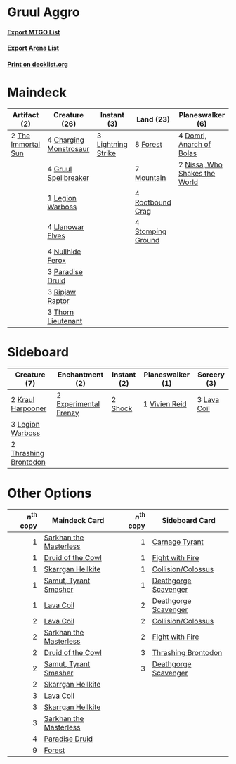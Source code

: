 # Gruul Aggro

#### [Export MTGO List](../collection/Gruul%20Aggro/Gruul%20Aggro.txt)
#### [Export Arena List](../collection/Gruul%20Aggro/Gruul%20Aggro_arena.txt)
#### [Print on decklist.org](http://decklist.org/?deckmain=4%09Charging%20Monstrosaur%0A4%09Domri,%20Anarch%20of%20Bolas%0A8%09Forest%0A4%09Gruul%20Spellbreaker%0A1%09Legion%20Warboss%0A3%09Lightning%20Strike%0A4%09Llanowar%20Elves%0A7%09Mountain%0A2%09Nissa,%20Who%20Shakes%20the%20World%0A4%09Nullhide%20Ferox%0A3%09Paradise%20Druid%0A3%09Ripjaw%20Raptor%0A4%09Rootbound%20Crag%0A4%09Stomping%20Ground%0A2%09The%20Immortal%20Sun%0A3%09Thorn%20Lieutenant&deckside=2%09Experimental%20Frenzy%0A2%09Kraul%20Harpooner%0A3%09Lava%20Coil%0A3%09Legion%20Warboss%0A2%09Shock%0A2%09Thrashing%20Brontodon%0A1%09Vivien%20Reid)
# Maindeck

|                                        Artifact (2)                                         |                                          Creature (26)                                          |                                         Instant (3)                                         |                                         Land (23)                                          |                                            Planeswalker (6)                                            |
|---------------------------------------------------------------------------------------------|-------------------------------------------------------------------------------------------------|---------------------------------------------------------------------------------------------|--------------------------------------------------------------------------------------------|--------------------------------------------------------------------------------------------------------|
|2 [The Immortal Sun](http://gatherer.wizards.com/Pages/Card/Details.aspx?multiverseid=439844)|4 [Charging Monstrosaur](http://gatherer.wizards.com/Pages/Card/Details.aspx?multiverseid=435292)|3 [Lightning Strike](http://gatherer.wizards.com/Pages/Card/Details.aspx?multiverseid=383299)|8 [Forest](http://gatherer.wizards.com/Pages/Card/Details.aspx?multiverseid=439860)         |4 [Domri, Anarch of Bolas](http://gatherer.wizards.com/Pages/Card/Details.aspx?multiverseid=461118)     |
|                                                                                             |4 [Gruul Spellbreaker](http://gatherer.wizards.com/Pages/Card/Details.aspx?multiverseid=457323)  |                                                                                             |7 [Mountain](http://gatherer.wizards.com/Pages/Card/Details.aspx?multiverseid=439859)       |2 [Nissa, Who Shakes the World](http://gatherer.wizards.com/Pages/Card/Details.aspx?multiverseid=461096)|
|                                                                                             |1 [Legion Warboss](http://gatherer.wizards.com/Pages/Card/Details.aspx?multiverseid=452859)      |                                                                                             |4 [Rootbound Crag](http://gatherer.wizards.com/Pages/Card/Details.aspx?multiverseid=420934) |                                                                                                        |
|                                                                                             |4 [Llanowar Elves](http://gatherer.wizards.com/Pages/Card/Details.aspx?multiverseid=129626)      |                                                                                             |4 [Stomping Ground](http://gatherer.wizards.com/Pages/Card/Details.aspx?multiverseid=405110)|                                                                                                        |
|                                                                                             |4 [Nullhide Ferox](http://gatherer.wizards.com/Pages/Card/Details.aspx?multiverseid=452888)      |                                                                                             |                                                                                            |                                                                                                        |
|                                                                                             |3 [Paradise Druid](http://gatherer.wizards.com/Pages/Card/Details.aspx?multiverseid=461098)      |                                                                                             |                                                                                            |                                                                                                        |
|                                                                                             |3 [Ripjaw Raptor](http://gatherer.wizards.com/Pages/Card/Details.aspx?multiverseid=435359)       |                                                                                             |                                                                                            |                                                                                                        |
|                                                                                             |3 [Thorn Lieutenant](http://gatherer.wizards.com/Pages/Card/Details.aspx?multiverseid=447339)    |                                                                                             |                                                                                            |                                                                                                        |

# Sideboard

|                                          Creature (7)                                          |                                        Enchantment (2)                                         |                                   Instant (2)                                    |                                    Planeswalker (1)                                    |                                     Sorcery (3)                                      |
|------------------------------------------------------------------------------------------------|------------------------------------------------------------------------------------------------|----------------------------------------------------------------------------------|----------------------------------------------------------------------------------------|--------------------------------------------------------------------------------------|
|2 [Kraul Harpooner](http://gatherer.wizards.com/Pages/Card/Details.aspx?multiverseid=452886)    |2 [Experimental Frenzy](http://gatherer.wizards.com/Pages/Card/Details.aspx?multiverseid=452849)|2 [Shock](http://gatherer.wizards.com/Pages/Card/Details.aspx?multiverseid=129732)|1 [Vivien Reid](http://gatherer.wizards.com/Pages/Card/Details.aspx?multiverseid=447344)|3 [Lava Coil](http://gatherer.wizards.com/Pages/Card/Details.aspx?multiverseid=452858)|
|3 [Legion Warboss](http://gatherer.wizards.com/Pages/Card/Details.aspx?multiverseid=452859)     |                                                                                                |                                                                                  |                                                                                        |                                                                                      |
|2 [Thrashing Brontodon](http://gatherer.wizards.com/Pages/Card/Details.aspx?multiverseid=456570)|                                                                                                |                                                                                  |                                                                                        |                                                                                      |

# Other Options

|*n*<sup>th</sup> copy|                                          Maindeck Card                                          |*n*<sup>th</sup> copy|                                        Sideboard Card                                         |
|--------------------:|-------------------------------------------------------------------------------------------------|--------------------:|-----------------------------------------------------------------------------------------------|
|                    1|[Sarkhan the Masterless](http://gatherer.wizards.com/Pages/Card/Details.aspx?multiverseid=461070)|                    1|[Carnage Tyrant](http://gatherer.wizards.com/Pages/Card/Details.aspx?multiverseid=435334)      |
|                    1|[Druid of the Cowl](http://gatherer.wizards.com/Pages/Card/Details.aspx?multiverseid=423773)     |                    1|[Fight with Fire](http://gatherer.wizards.com/Pages/Card/Details.aspx?multiverseid=443007)     |
|                    1|[Skarrgan Hellkite](http://gatherer.wizards.com/Pages/Card/Details.aspx?multiverseid=457258)     |                    1|[Collision/Colossus](http://gatherer.wizards.com/Pages/Card/Details.aspx?multiverseid=457367)  |
|                    1|[Samut, Tyrant Smasher](http://gatherer.wizards.com/Pages/Card/Details.aspx?multiverseid=461162) |                    1|[Deathgorge Scavenger](http://gatherer.wizards.com/Pages/Card/Details.aspx?multiverseid=435339)|
|                    1|[Lava Coil](http://gatherer.wizards.com/Pages/Card/Details.aspx?multiverseid=452858)             |                    2|[Deathgorge Scavenger](http://gatherer.wizards.com/Pages/Card/Details.aspx?multiverseid=435339)|
|                    2|[Lava Coil](http://gatherer.wizards.com/Pages/Card/Details.aspx?multiverseid=452858)             |                    2|[Collision/Colossus](http://gatherer.wizards.com/Pages/Card/Details.aspx?multiverseid=457367)  |
|                    2|[Sarkhan the Masterless](http://gatherer.wizards.com/Pages/Card/Details.aspx?multiverseid=461070)|                    2|[Fight with Fire](http://gatherer.wizards.com/Pages/Card/Details.aspx?multiverseid=443007)     |
|                    2|[Druid of the Cowl](http://gatherer.wizards.com/Pages/Card/Details.aspx?multiverseid=423773)     |                    3|[Thrashing Brontodon](http://gatherer.wizards.com/Pages/Card/Details.aspx?multiverseid=456570) |
|                    2|[Samut, Tyrant Smasher](http://gatherer.wizards.com/Pages/Card/Details.aspx?multiverseid=461162) |                    3|[Deathgorge Scavenger](http://gatherer.wizards.com/Pages/Card/Details.aspx?multiverseid=435339)|
|                    2|[Skarrgan Hellkite](http://gatherer.wizards.com/Pages/Card/Details.aspx?multiverseid=457258)     |                     |                                                                                               |
|                    3|[Lava Coil](http://gatherer.wizards.com/Pages/Card/Details.aspx?multiverseid=452858)             |                     |                                                                                               |
|                    3|[Skarrgan Hellkite](http://gatherer.wizards.com/Pages/Card/Details.aspx?multiverseid=457258)     |                     |                                                                                               |
|                    3|[Sarkhan the Masterless](http://gatherer.wizards.com/Pages/Card/Details.aspx?multiverseid=461070)|                     |                                                                                               |
|                    4|[Paradise Druid](http://gatherer.wizards.com/Pages/Card/Details.aspx?multiverseid=461098)        |                     |                                                                                               |
|                    9|[Forest](http://gatherer.wizards.com/Pages/Card/Details.aspx?multiverseid=439860)                |                     |                                                                                               |
